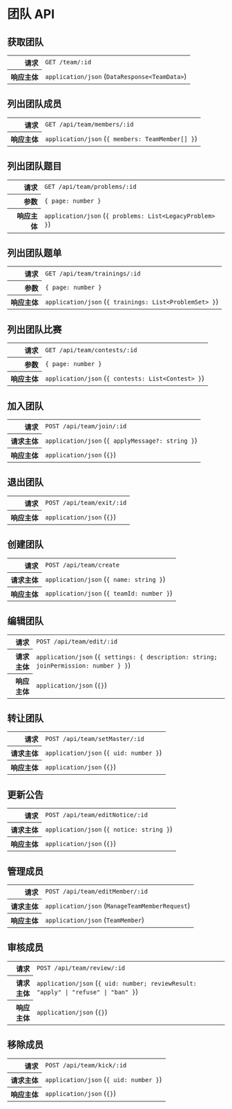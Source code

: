 # 团队 API

## 获取团队

<table>
  <tr>
    <th align="right">请求</th>
    <td><code>GET /team/:id</code></td>
  </tr>
  <tr>
    <th align="right">响应主体</th>
    <td><code>application/json</code> (<code>DataResponse&lt;TeamData&gt;</code>)</td>
  </tr>
</table>

## 列出团队成员

<table>
  <tr>
    <th align="right">请求</th>
    <td><code>GET /api/team/members/:id</code></td>
  </tr>
  <tr>
    <th align="right">响应主体</th>
    <td><code>application/json</code> (<code>{ members: TeamMember[] }</code>)</td>
  </tr>
</table>

## 列出团队题目

<table>
  <tr>
    <th align="right">请求</th>
    <td><code>GET /api/team/problems/:id</code></td>
  </tr>
  <tr>
    <th align="right">参数</th>
    <td><code>{ page: number }</code></td>
  </tr>
  <tr>
    <th align="right">响应主体</th>
    <td><code>application/json</code> (<code>{ problems: List&lt;LegacyProblem&gt; }</code>)</td>
  </tr>
</table>

## 列出团队题单

<table>
  <tr>
    <th align="right">请求</th>
    <td><code>GET /api/team/trainings/:id</code></td>
  </tr>
  <tr>
    <th align="right">参数</th>
    <td><code>{ page: number }</code></td>
  </tr>
  <tr>
    <th align="right">响应主体</th>
    <td><code>application/json</code> (<code>{ trainings: List&lt;ProblemSet&gt; }</code>)</td>
  </tr>
</table>

## 列出团队比赛

<table>
  <tr>
    <th align="right">请求</th>
    <td><code>GET /api/team/contests/:id</code></td>
  </tr>
  <tr>
    <th align="right">参数</th>
    <td><code>{ page: number }</code></td>
  </tr>
  <tr>
    <th align="right">响应主体</th>
    <td><code>application/json</code> (<code>{ contests: List&lt;Contest&gt; }</code>)</td>
  </tr>
</table>

## 加入团队

<table>
  <tr>
    <th align="right">请求</th>
    <td><code>POST /api/team/join/:id</code></td>
  </tr>
  <tr>
    <th align="right">请求主体</th>
    <td><code>application/json</code> (<code>{ applyMessage?: string }</code>)</td>
  </tr>
  <tr>
    <th align="right">响应主体</th>
    <td><code>application/json</code> (<code>{}</code>)</td>
  </tr>
</table>

## 退出团队

<table>
  <tr>
    <th align="right">请求</th>
    <td><code>POST /api/team/exit/:id</code></td>
  </tr>
  <tr>
    <th align="right">响应主体</th>
    <td><code>application/json</code> (<code>{}</code>)</td>
  </tr>
</table>

## 创建团队

<table>
  <tr>
    <th align="right">请求</th>
    <td><code>POST /api/team/create</code></td>
  </tr>
  <tr>
    <th align="right">请求主体</th>
    <td><code>application/json</code> (<code>{ name: string }</code>)</td>
  </tr>
  <tr>
    <th align="right">响应主体</th>
    <td><code>application/json</code> (<code>{ teamId: number }</code>)</td>
  </tr>
</table>

## 编辑团队

<table>
  <tr>
    <th align="right">请求</th>
    <td><code>POST /api/team/edit/:id</code></td>
  </tr>
  <tr>
    <th align="right">请求主体</th>
    <td><code>application/json</code> (<code>{ settings: { description: string; joinPermission: number } }</code>)</td>
  </tr>
  <tr>
    <th align="right">响应主体</th>
    <td><code>application/json</code> (<code>{}</code>)</td>
  </tr>
</table>

## 转让团队

<table>
  <tr>
    <th align="right">请求</th>
    <td><code>POST /api/team/setMaster/:id</code></td>
  </tr>
  <tr>
    <th align="right">请求主体</th>
    <td><code>application/json</code> (<code>{ uid: number }</code>)</td>
  </tr>
  <tr>
    <th align="right">响应主体</th>
    <td><code>application/json</code> (<code>{}</code>)</td>
  </tr>
</table>

## 更新公告

<table>
  <tr>
    <th align="right">请求</th>
    <td><code>POST /api/team/editNotice/:id</code></td>
  </tr>
  <tr>
    <th align="right">请求主体</th>
    <td><code>application/json</code> (<code>{ notice: string }</code>)</td>
  </tr>
  <tr>
    <th align="right">响应主体</th>
    <td><code>application/json</code> (<code>{}</code>)</td>
  </tr>
</table>

## 管理成员

<table>
  <tr>
    <th align="right">请求</th>
    <td><code>POST /api/team/editMember/:id</code></td>
  </tr>
  <tr>
    <th align="right">请求主体</th>
    <td><code>application/json</code> (<code>ManageTeamMemberRequest</code>)</td>
  </tr>
  <tr>
    <th align="right">响应主体</th>
    <td><code>application/json</code> (<code>TeamMember</code>)</td>
  </tr>
</table>

## 审核成员

<table>
  <tr>
    <th align="right">请求</th>
    <td><code>POST /api/team/review/:id</code></td>
  </tr>
  <tr>
    <th align="right">请求主体</th>
    <td><code>application/json</code> (<code>{ uid: number; reviewResult: "apply" | "refuse" | "ban" }</code>)</td>
  </tr>
  <tr>
    <th align="right">响应主体</th>
    <td><code>application/json</code> (<code>{}</code>)</td>
  </tr>
</table>

## 移除成员

<table>
  <tr>
    <th align="right">请求</th>
    <td><code>POST /api/team/kick/:id</code></td>
  </tr>
  <tr>
    <th align="right">请求主体</th>
    <td><code>application/json</code> (<code>{ uid: number }</code>)</td>
  </tr>
  <tr>
    <th align="right">响应主体</th>
    <td><code>application/json</code> (<code>{}</code>)</td>
  </tr>
</table>
